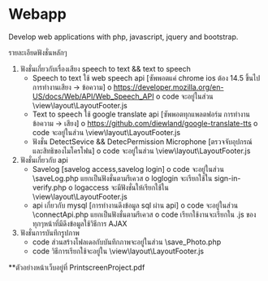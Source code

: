 # Webapp
Develop web applications with php, javascript, jquery and bootstrap.

รายละเอียดฟังชั่นหลักๆ
1.	ฟังชั่นเกี่ยวกับเรื่องเสียง speech to text && text to speech
    -	Speech to text ใช้ web speech api  [ซัพพอตแค่ chrome ios ต้อง 14.5 ขึ้นไป การทำงานเสียง -> ข้อความ]
        o	https://developer.mozilla.org/en-US/docs/Web/API/Web_Speech_API
        o	code จะอยู่ในส่วน  \view\layout\LayoutFooter.js 
    -	Text to speech ใช้ google translate api [ซัพพอตทุกแพลตฟอร์ม การทำงานข้อความ -> เสียง]
        o	https://github.com/diewland/google-translate-tts
        o	code จะอยู่ในส่วน  \view\layout\LayoutFooter.js 
    -	ฟังชั่น DetectSevice && DetecPermission Microphone [ตรวจจับอุปกรณ์ และสิทธิของไมโครโฟน]
        o	code จะอยู่ในส่วน  \view\layout\LayoutFooter.js 
2.	ฟังชั่นเกี่ยวกับ api
    -	Savelog  [savelog access,savelog login]
        o	code จะอยู่ในส่วน  \saveLog.php แยกเป็นฟังชั่นตามรีเควส 
        o	loglogin จะเรียกใช้ใน sign-in-verify.php
        o	logaccess จะมีฟังชั่นให้เรียกใช้ใน \view\layout\LayoutFooter.js
    -	api เกี่ยวกับ mysql [การทำงานดึงข้อมูล sql ผ่าน api]
        o	code จะอยู่ในส่วน  \connectApi.php แยกเป็นฟังชั่นตามรีเควส 
        o	code เรียกใช้งานจะเรียกใน .js ของทุกๆหน้าที่มีดึงข้อมูลใช้วิธีการ AJAX 
3.	ฟังชั่นการบันทึกรูปภาพ
    -	code ส่วนสร้างโฟลเดอกับบันทึกภาพจะอยู่ในส่วน  \save_Photo.php 
    -	code วิธีการเรียกใช้จะอยู่ใน \view\layout\LayoutFooter.js

**ตัวอย่างหน้าเว็บอยู่ที่ PrintscreenProject.pdf
